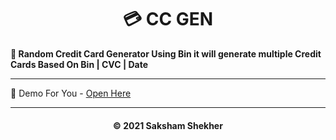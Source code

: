 <h1 align='center'>💳 CC GEN</h1>

<b>💞 Random Credit Card Generator Using Bin it will generate multiple Credit Cards Based On Bin | CVC | Date </b>

***

🍃 Demo For You - [Open Here](https://ytmods.ga/CC_Gen/)

---

<h4 align='center'> © 2021 Saksham Shekher
